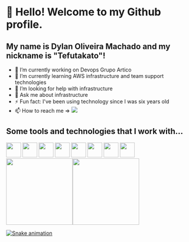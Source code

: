 # 👋 Hello! Welcome to my Github profile.
## My name is Dylan Oliveira Machado and my nickname is "Tefutakato"!

- 🔭 I’m currently working on Devops Grupo Artico
- 🌱 I’m currently learning AWS infrastructure and team support technologies
- 🤔 I’m looking for help with infrastructure
- 💬 Ask me about infrastructure
- ⚡ Fun fact: I've been using technology since I was six years old
- 📫 How to reach me => <a href=" https://br.linkedin.com/in/dylan-oliveira-machado-78b879182?trk=public_profile_browsemap " target="_blank"><img loading="lazy" src="https://img.shields.io/badge/-LinkedIn-%230077B5?style=for-the-badge&logo=linkedin&logoColor=white" target="_blank"></a>   

## Some tools and technologies that I work with...

<img src="https://cdn.jsdelivr.net/gh/devicons/devicon/icons/linux/linux-original.svg" width="40" height="40" />
<img src="https://cdn.jsdelivr.net/gh/devicons/devicon/icons/nginx/nginx-original.svg" width="40" height="40"/>
<img src="https://cdn.jsdelivr.net/gh/devicons/devicon/icons/nodejs/nodejs-original-wordmark.svg" width="40" height="40" />                              
<img src="https://cdn.jsdelivr.net/gh/devicons/devicon/icons/git/git-original.svg" width="40" height="40"/>
<img src="https://cdn.jsdelivr.net/gh/devicons/devicon/icons/docker/docker-original-wordmark.svg" width="40" height="40"/>
<img src="https://cdn.jsdelivr.net/gh/devicons/devicon/icons/gitlab/gitlab-original-wordmark.svg" width="40" height="40"/>          
<img src="https://cdn.jsdelivr.net/gh/devicons/devicon/icons/dart/dart-original.svg" width="40" height="40" />
<img src="https://cdn.jsdelivr.net/gh/devicons/devicon/icons/flutter/flutter-original.svg" width="40" height="40" />

<a href="https://github.com/tefutakato">
<img loading="lazy" height="180em" src="https://github-readme-stats.vercel.app/api/top-langs/?username=tefutakato&layout=compact&langs_count=7&theme=dracula"/><img loading="lazy" height="180em" src="https://github-readme-stats.vercel.app/api?username=tefutakato&show_icons=true&theme=dracula&include_all_commits=true&count_private=true"/>

![Snake animation](https://github.com/seu-usuário-aqui/seu-usuário-aqui/blob/output/github-contribution-grid-snake.svg)
